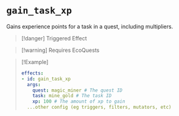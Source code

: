 # `gain_task_xp`

Gains experience points for a task in a quest, including multipliers.

> [!danger] Triggered Effect

> [!warning] Requires EcoQuests

> [!Example]
> ```yaml
> effects:
> - id: gain_task_xp
>   args:
>     quest: magic_miner # The quest ID
>     task: mine_gold # The task ID
>     xp: 100 # The amount of xp to gain
>   ...other config (eg triggers, filters, mutators, etc)
> ```
